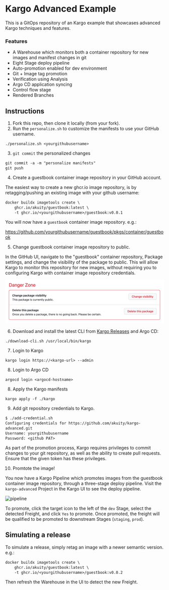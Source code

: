 # Kargo Advanced Example

This is a GitOps repository of an Kargo example that showcases advanced Kargo techniques and features.

### Features
* A Warehouse which monitors both a container repository for new images and manifest changes in git
* Eight Stage deploy pipeline
* Auto-promotion enabled for dev environment
* Git + Image tag promotion
* Verification using Analysis 
* Argo CD application syncing
* Control flow stage
* Rendered Branches

## Instructions

1. Fork this repo, then clone it locally (from your fork).
2. Run the `personalize.sh` to customize the manifests to use your GitHub username.
```
./personalize.sh <yourgithubusername>
```
3. `git commit` the personalized changes
```
git commit -a -m "personalize manifests"
git push
```
4. Create a guestbook container image repository in your GitHub account. 

The easiest way to create a new ghcr.io image repository, is by retagging/pushing an existing image with your github username:

```
docker buildx imagetools create \
    ghcr.io/akuity/guestbook:latest \
    -t ghcr.io/<yourgithubusername>/guestbook:v0.0.1
```

You will now have a `guestbook` container image repository. e.g.:

https://github.com/yourgithubusername/guestbook/pkgs/container/guestbook

5. Change guestbook container image repository to public.

In the GitHub UI, navigate to the "guestbook" container repository, Package settings, and change the visibility of the package to public. This will allow Kargo to monitor this repository for new images, without requiring you to configuring Kargo with container image repository credentials.

![change-package-visibility](docs/change-package-visibility.png)

6. Download and install the latest CLI from [Kargo Releases](https://github.com/akuity/kargo/releases) and Argo CD:

```
./download-cli.sh /usr/local/bin/kargo

```

7. Login to Kargo

```
kargo login https://<kargo-url> --admin
```

8. Login to Argo CD

```
argocd login <argocd-hostname>
```

8. Apply the Kargo manifests

```
kargo apply -f ./kargo
```

9. Add git repository credentials to Kargo.

```
$ ./add-credential.sh
Configuring credentials for https://github.com/akuity/kargo-advanced.git
Username: yourgithubusername
Password: <github PAT>
```

As part of the promotion process, Kargo requires privileges to commit changes to your git repository, as well as the ability to create pull requests. Ensure that the given token has these privileges.


10. Promtote the image!

You now have a Kargo Pipeline which promotes images from the guestbook container image repository, through a three-stage deploy pipeline. Visit the `kargo-advanced` Project in the Kargo UI to see the deploy pipeline.

![pipeline](docs/pipeline.png)

To promote, click the target icon to the left of the `dev` Stage, select the detected Freight, and click `Yes` to promote. Once promoted, the freight will be qualified to be promoted to downstream Stages (`staging`, `prod`).


## Simulating a release

To simulate a release, simply retag an image with a newer semantic version. e.g.:

```
docker buildx imagetools create \
    ghcr.io/akuity/guestbook:latest \
    -t ghcr.io/<yourgithubusername>/guestbook:v0.0.2
```

Then refresh the Warehouse in the UI to detect the new Freight.
